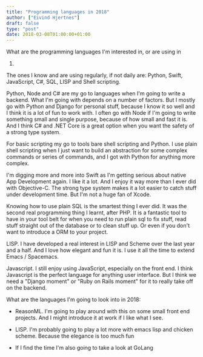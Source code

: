 ```yaml
---
title: "Programming languages in 2018"
author: ["Eivind Hjertnes"]
draft: false
type: "post"
date: 2018-03-08T01:00:00+01:00
---
```


What are the programming languages I'm interested in, or are using in

1.

The ones I know and are using regularly, if not daily are: Python,
Swift, JavaScript, C#, SQL, LISP and Shell scripting.

Python, Node and C# are my go to languages when I'm going to write a
backend. What I'm going with depends on a number of factors. But I
mostly go with Python and Django for personal stuff, because I know it
so well and I think it is a lot of fun to work with. I often go with
Node if I'm going to write something small and single purpose, because
of how small and fast it is. And I think C# and .NET Core is a great
option when you want the safety of a strong type system.

For basic scripting my go to tools bare shell scripting and Python. I
use plain shell scripting when I just want to build an abstraction for
some complex commands or series of commands, and I got with Python for
anything more complex.

I'm digging more and more into Swift as I'm getting serious about native
App Development again. I like it a lot. And I enjoy it way more than I
ever did with Objective-C. The strong type system makes it a lot easier
to catch stuff under development time. But I'm not a huge fan of Xcode.

Knowing how to use plain SQL is the smartest thing I ever did. It was
the second real programming thing I learnt, after PHP. It is a fantastic
tool to have in your tool belt for when you need to run plain sql to fix
stuff, read stuff straight out of the database or to clean stuff up. Or
even if you don't want to introduce a ORM to your project.

LISP. I have developed a real interest in LISP and Scheme over the last
year and a half. And I love how elegant and fun it is. I use it all the
time to extend Emacs / Spacemacs.

Javascript. I still enjoy using JavaScript, especially on the front end.
I think Javascript is the perfect language for anything user interface.
But I think we need a "Django moment" or "Ruby on Rails moment" for it
to really take off on the backend.

What are the languages I'm going to look into in 2018:

-   ReasonML. I'm going to play around with this on some small front end
    projects. And I might introduce it at work if I like what I see.

-   LISP. I'm probably going to play a lot more with emacs lisp and
    chicken scheme. Because the elegance is too much fun

-   If I find the time I'm also going to take a look at GoLang
